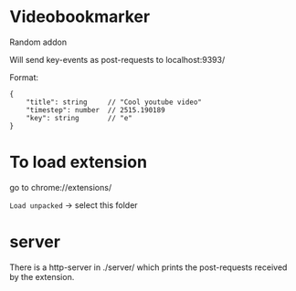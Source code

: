 # Videobookmarker

Random addon

Will send key-events as post-requests to localhost:9393/

Format: 
``` 
{
    "title": string     // "Cool youtube video"
    "timestep": number  // 2515.190189
    "key": string       // "e"
}
``` 

# To load extension

go to chrome://extensions/

`Load unpacked` -> select this folder



# server
There is a http-server in ./server/ which prints the post-requests received by the extension.